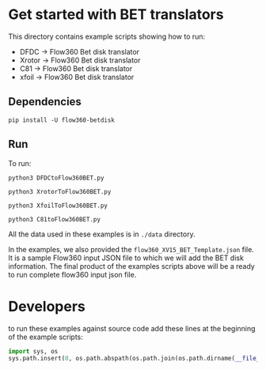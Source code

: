 # Get started with BET translators

This directory contains example scripts showing how to run:
- DFDC -> Flow360 Bet disk translator
- Xrotor -> Flow360 Bet disk translator
- C81 -> Flow360 Bet disk translator
- xfoil -> Flow360 Bet disk translator

## Dependencies

```
pip install -U flow360-betdisk
```

## Run

To run:
```
python3 DFDCtoFlow360BET.py
```
```
python3 XrotorToFlow360BET.py 
```
```
python3 XfoilToFlow360BET.py
```
```
python3 C81toFlow360BET.py
```


All the data used in these examples is in `./data` directory.

In the examples, we also provided the `flow360_XV15_BET_Template.json` file. It is a sample Flow360 input JSON file to which we will add the BET disk information. The final product of the examples scripts above will be a ready to run complete flow360 input json file. 


# Developers

to run these examples against source code
add these lines at the beginning of the example scripts:
```python
import sys, os
sys.path.insert(0, os.path.abspath(os.path.join(os.path.dirname(__file__), '../../src/BETDisk')))
```

